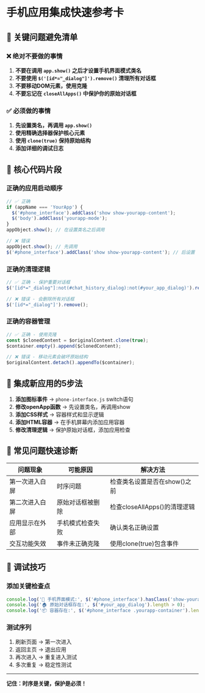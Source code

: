 # 手机应用集成快速参考卡

## 🚨 关键问题避免清单

### ❌ 绝对不要做的事情
1. **不要在调用 `app.show()` 之后才设置手机界面模式类名**
2. **不要使用 `$('[id*="_dialog"]').remove()` 清理所有对话框**
3. **不要移动DOM元素，使用克隆**
4. **不要忘记在 `closeAllApps()` 中保护你的原始对话框**

### ✅ 必须做的事情
1. **先设置类名，再调用 `app.show()`**
2. **使用精确选择器保护核心元素**
3. **使用 `clone(true)` 保持原始结构**
4. **添加详细的调试日志**

## 🔧 核心代码片段

### 正确的应用启动顺序
```javascript
// ✅ 正确
if (appName === 'YourApp') {
  $('#phone_interface').addClass('show show-yourapp-content');
  $('body').addClass('yourapp-mode');
}
appObject.show(); // 在设置类名之后调用

// ❌ 错误
appObject.show(); // 先调用
$('#phone_interface').addClass('show show-yourapp-content'); // 后设置
```

### 正确的清理逻辑
```javascript
// ✅ 正确 - 保护重要对话框
$('[id*="_dialog"]:not(#chat_history_dialog):not(#your_app_dialog)').remove();

// ❌ 错误 - 会删除所有对话框
$('[id*="_dialog"]').remove();
```

### 正确的容器管理
```javascript
// ✅ 正确 - 使用克隆
const $clonedContent = $originalContent.clone(true);
$container.empty().append($clonedContent);

// ❌ 错误 - 移动元素会破坏原始结构
$originalContent.detach().appendTo($container);
```

## 🎯 集成新应用的5步法

1. **添加图标事件** → `phone-interface.js` switch语句
2. **修改openApp函数** → 先设置类名，再调用show
3. **添加CSS样式** → 容器样式和显示逻辑
4. **添加HTML容器** → 在手机屏幕内添加应用容器
5. **修改清理逻辑** → 保护原始对话框，添加应用检查

## 🐛 常见问题快速诊断

| 问题现象 | 可能原因 | 解决方法 |
|---------|---------|---------|
| 第一次进入白屏 | 时序问题 | 检查类名设置是否在show()之前 |
| 第二次进入白屏 | 原始对话框被删除 | 检查closeAllApps()的清理逻辑 |
| 应用显示在外部 | 手机模式检查失败 | 确认类名正确设置 |
| 交互功能失效 | 事件未正确克隆 | 使用clone(true)包含事件 |

## 📝 调试技巧

### 添加关键检查点
```javascript
console.log('📱 手机界面模式:', $('#phone_interface').hasClass('show-yourapp-content'));
console.log('🏠 原始对话框存在:', $('#your_app_dialog').length > 0);
console.log('📦 容器存在:', $('#phone_interface .yourapp-container').length > 0);
```

### 测试序列
1. 刷新页面 → 第一次进入
2. 返回主页 → 退出应用
3. 再次进入 → 重复进入测试
4. 多次重复 → 稳定性测试

---

**记住：时序是关键，保护是必须！**
